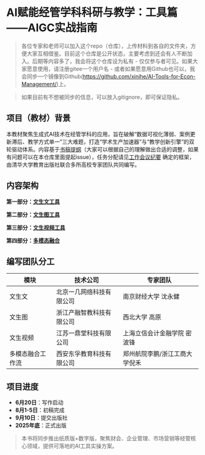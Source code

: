 # AI赋能经管学科科研与教学：工具篇——AIGC实战指南

> 各位专家和老师可以加入这个repo（仓库），上传材料到各自的文件夹，方便大家互相借鉴。目前这个仓库是公开状态，主要考虑到还会有人不断加入。后期等内容多了，我会将这个仓库设为私有 - 仅仅参与者可见。如果大家愿意使用，请注册gitee一个用户名 - 或者如果愿意用Github也可以，我会同步一个镜像到Github(https://github.com/xinihe/AI-Tools-for-Econ-Management/)上。

> 如果目前有不想被同步的信息，可以放入gitignore，即可保证隐私。

## 项目（教材）背景

本教材聚焦生成式AI技术在经管学科的应用，旨在破解“数据可视化薄弱、案例更新滞后、教学方式单一”三大难题，打造“学术生产加速器”与“教学创新引擎”的双轮驱动体系。内容基于[书稿提纲](guide.md)（大家可以根据自己的理解做出合适的调整，如果有问题可以在本仓库里面提起issue），任务分配请见[工作会议纪要](minutes01.md) 确定的框架，由清华大学教育出版社联合多所高校专家团队共同编写。

## 内容架构

**第一部分：[文生文工具](文生文/文生文介绍.md)**

**第二部分：[文生图工具](文生图/文生图介绍.md)**

**第三部分：[文生视频工具](文生视频/文生视频介绍.md)**

**第四部分：[多模态融合](多模态融合/多模态融合介绍.md)**

## 编写团队分工

| 模块             | 技术公司                 | 专家团队                      |
| ---------------- | ------------------------ | ----------------------------- |
| 文生文           | 北京一几网络科技有限公司 | 南京财经大学 沈永健           |
| 文生图           | 浙江产融智教科技有限公司 | 西北大学 高原                 |
| 文生视频         | 江苏一鼎堂科技有限公司   | 上海立信会计金融学院 密波锋   |
| 多模态融合工作流 | 西安东孚教育科技有限公司 | 郑州航院李鹏/浙江工商大学倪禾 |

## 项目进度

- **6月20日**：写作启动
- **8月1-5日**：初稿完成
- **9月10日**：提交出版社
- **2025年底**：正式出版

> 本书将同步推出纸质版+数字版，聚焦财会、企业管理、市场营销等经管核心领域，提供可落地的AI工具实操方案。
